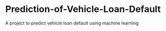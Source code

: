 # Prediction-of-Vehicle-Loan-Default
A project to predict vehicle loan default using machine learning
